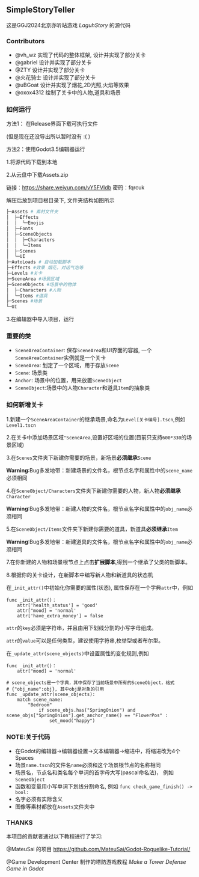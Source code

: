 ## SimpleStoryTeller
这是GGJ2024北京亦听站游戏 _LaguhStory_ 的源代码


### Contributors
- @vh_wz 实现了代码的整体框架, 设计并实现了部分关卡
- @gabriel 设计并实现了部分关卡
- @ZTY 设计并实现了部分关卡
- @火花骑士 设计并实现了部分关卡
- @uBGoat 设计并实现了烟花,2D光照,火焰等效果
- @oxox4312 绘制了关卡中的人物,道具和场景


### 如何运行
方法1：
在Release界面下载可执行文件

(但是现在还没导出所以暂时没有 :( )

方法2：使用Godot3.5编辑器运行

1.将源代码下载到本地

2.从云盘中下载Assets.zip

链接：https://share.weiyun.com/vY5FVIdb 密码：fqrcuk

解压后放到项目根目录下, 文件夹结构如图所示

```bash
├─Assets # 素材文件夹
│  ├─Effects
│  │  └─Emojis
│  ├─Fonts
│  ├─SceneObjects
│  │  ├─Characters
│  │  └─Items
│  ├─Scenes
│  └─UI
├─AutoLoads # 自动加载脚本
├─Effects #效果 烟花，对话气泡等
├─Levels #关卡
├─SceneArea #场景区域
├─SceneObjects #场景中的物体
│  ├─Characters #人物
│  └─Items #道具
├─Scenes #场景
└─UI
```
3.在编辑器中导入项目，运行

### 重要的类

- `SceneAreaContainer`: 保存`SceneArea`和UI界面的容器, 一个 `SceneAreaContainer`实例就是一个关卡
- `SceneArea`: 划定了一个区域，用于存放`Scene`
- `Scene`: 场景类
- `Anchor`: 场景中的位置，用来放置`SceneObject`
- `SceneObject`:场景中的人物`Character`和道具`Item`的抽象类

### 如何新增关卡
1.新建一个`SceneAreaContainer`的继承场景,命名为`Level[关卡编号].tscn`,例如`Level1.tscn`

2.在关卡中添加场景区域`"SceneArea`,设置好区域的位置(目前只支持`600*330`的场景区域)

3.在`Scenes`文件夹下新建你需要的场景，新场景**必须继承**`Scene`

**Warning**:Bug多发地带：新建场景的文件名，根节点名字和属性中的`scene_name`必须相同

4.在`SceneObject/Characters`文件夹下新建你需要的人物，新人物**必须继承**`Character`

**Warning**:Bug多发地带：新建人物的文件名，根节点名字和属性中的`obj_name`必须相同

5.在`SceneObject/Items`文件夹下新建你需要的道具，新道具**必须继承**`Item`

**Warning**:Bug多发地带：新建道具的文件名，根节点名字和属性中的`obj_name`必须相同

7.在你新建的人物和场景根节点上点击**扩展脚本**,得到一个继承了父类的新脚本。

8.根据你的关卡设计，在新脚本中编写新人物和新道具的状态机

在`_init_attr()`中初始化你需要的属性(状态), 属性保存在一个字典`attr`中，例如
```
func _init_attr()：
    attr['health_status'] = 'good'
    attr["mood] = 'normal' 
    attr['have_extra_money'] = false
```
`attr`的`key`必须是字符串，并且由用下划线分割的小写字母组成。

`attr`的`value`可以是任何类型，建议使用字符串,枚举型或者布尔型。

在`_update_attr(scene_objects)`中设置属性的变化规则,例如
```
func _init_attr()：
    attr["mood] = 'normal' 

# scene_objects是一个字典，其中保存了当前场景中所有的SceneObject，格式
# {"obj_name":obj}, 其中obj是对象的引用
func _update_attr(scene_objects):
    match scene_name:
        "Bedroom"
            if scene_objs.has("SpringOnion") and scene_objs["SpringOnion"].get_anchor_name() == "FlowerPos" :
                set_mood("happy")
```

### NOTE:关于代码
- 在Godot的编辑器->编辑器设置->文本编辑器->缩进中，将缩进改为4个Spaces
- 场景`name.tscn`的文件名`name`必须和这个场景根节点的名称相同
- 场景名，节点名和类名每个单词的首字母大写(pascal命名法)， 例如`SceneObject`
- 函数和变量用小写单词下划线分割命名, 例如 `func check_game_finish() -> bool: `
- 名字必须有实际含义
- 图像等素材都放在`Assets`文件夹中


### THANKS

本项目的贡献者通过以下教程进行了学习:

@MateuSai 的项目 https://github.com/MateuSai/Godot-Roguelike-Tutorial/

@Game Development Center 制作的塔防游戏教程 _Make a Tower Defense Game in Godot_

